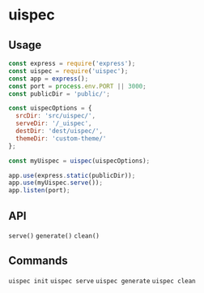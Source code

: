 # uispec

## Usage

```javascript
const express = require('express');
const uispec = require('uispec');
const app = express();
const port = process.env.PORT || 3000;
const publicDir = 'public/';

const uispecOptions = {
  srcDir: 'src/uispec/',
  serveDir: '/_uispec',
  destDir: 'dest/uispec/',
  themeDir: 'custom-theme/'
};

const myUispec = uispec(uispecOptions);

app.use(express.static(publicDir));
app.use(myUispec.serve());
app.listen(port);
```

## API

`serve()`
`generate()`
`clean()`


## Commands

`uispec init`
`uispec serve`
`uispec generate`
`uispec clean`
